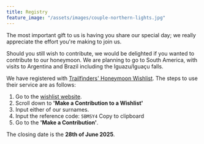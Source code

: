 ```yaml
---
title: Registry
feature_image: "/assets/images/couple-northern-lights.jpg"
---
```

The most important gift to us is having you share our special day; we really appreciate
the effort you're making to join us.

Should you still wish to contribute, we would be delighted if you wanted to contribute
to our honeymoon. We are planning to go to South America, with visits to Argentina
and Brazil including the Iguazu/Iguaçu falls.

We have registered with 
[Trailfinders' Honeymoon Wishlist](https://trailfinders.com/wishlist). The steps to use
their service are as follows:

1. Go to the [wishlist website](https://trailfinders.com/wishlist).
2. Scroll down to **'Make a Contribution to a Wishlist'**
3. Input either of our surnames.
4. Input the reference code: <span class="copiable">`5BMSY4`</span>
   <a class="copy-code-button">Copy to clipboard</a>
5. Go to the **'Make a Contribution'**.

The closing date is the **28th of June 2025**.

<script src="/assets/scripts/copyToClipboard.js"></script>
